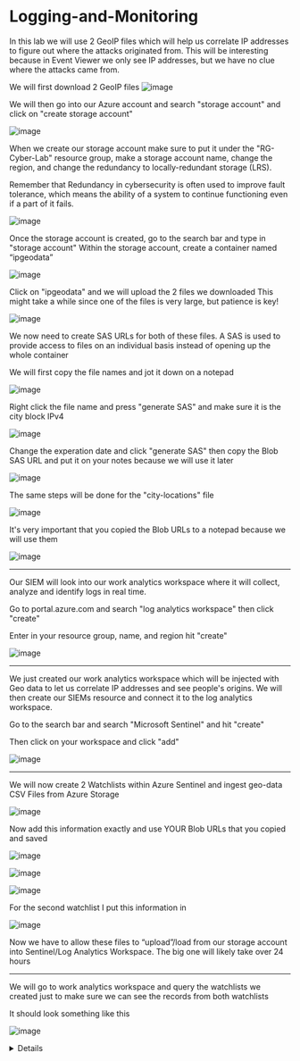 # Logging-and-Monitoring

In this lab we will use 2 GeoIP files which will help us correlate IP addresses to figure out where the attacks originated from. 
This will be interesting because in Event Viewer we only see IP addresses, but we have no clue where the attacks came from. 


We will first download 2 GeoIP files 
![image](https://user-images.githubusercontent.com/112146207/231026643-50acaa3b-3f83-4467-b6ee-49cf28ee2225.png)

We will then go into our Azure account and search "storage account" and click on "create storage account"

![image](https://user-images.githubusercontent.com/112146207/231028070-1e083867-7a13-4d6f-b4d7-a68c387c0ee5.png)

When we create our storage account make sure to put it under the "RG-Cyber-Lab" resource group, make a storage account name, change the region, and change the redundancy to locally-redundant storage (LRS).

Remember that Redundancy in cybersecurity is often used to improve fault tolerance, which means the ability of a system to continue functioning even if a part of it fails.

![image](https://user-images.githubusercontent.com/112146207/231028783-ea7691e8-3f53-4533-852d-4e86d36b566c.png)


Once the storage account is created, go to the search bar and type in "storage account" 
Within the storage account, create a container named “ipgeodata”

![image](https://user-images.githubusercontent.com/112146207/231030560-acfa43e5-4d3e-4319-becb-5e9bf0dd42df.png)

Click on "ipgeodata" and we will upload the 2 files we downloaded
This might take a while since one of the files is very large, but patience is key! 

![image](https://user-images.githubusercontent.com/112146207/231031297-24b3618d-59af-49ae-b564-7397895b5cb9.png)

We now need to create SAS URLs for both of these files.
A SAS is used to provide access to files on an individual basis instead of opening up the whole container

We will first copy the file names and jot it down on a notepad 

![image](https://user-images.githubusercontent.com/112146207/231032762-02446bd7-f2ae-4378-acea-31c8029c4083.png)

Right click the file name and press "generate SAS" and make sure it is the city block IPv4 

![image](https://user-images.githubusercontent.com/112146207/231033022-3a06ba97-7561-408a-9fb0-cd340e02744d.png)

Change the experation date and click "generate SAS" then copy the Blob SAS URL and put it on your notes because we will use it later

![image](https://user-images.githubusercontent.com/112146207/231033594-d39d112c-3a55-4bc2-9a05-e3336d00f910.png)

The same steps will be done for the "city-locations" file

![image](https://user-images.githubusercontent.com/112146207/231034805-cc50ffd3-0c0b-4862-959b-ec9c1275a094.png)

It's very important that you copied the Blob URLs to a notepad because we will use them

![image](https://user-images.githubusercontent.com/112146207/231035113-37153ffd-7b20-4039-89e0-32fa03063cd6.png)

---

Our SIEM will look into our work analytics workspace where it will collect, analyze and identify logs in real time. 

Go to portal.azure.com and search "log analytics workspace" then click "create"

Enter in your resource group, name, and region
hit "create"

![image](https://user-images.githubusercontent.com/112146207/231041157-07ff8690-0e94-4d1a-8855-b0a13f2ae6ca.png)

---

We just created our work analytics workspace which will be injected with Geo data to let us correlate IP addresses and see people's origins. We will then create our SIEMs resource and connect it to the log analytics workspace. 

Go to the search bar and search "Microsoft Sentinel" and hit "create" 

Then click on your workspace and click "add" 

![image](https://user-images.githubusercontent.com/112146207/231042846-4b76998a-cc03-4c4c-9568-174d36763b7b.png)

---
We will now create 2 Watchlists within Azure Sentinel and ingest geo-data CSV Files from Azure Storage

![image](https://user-images.githubusercontent.com/112146207/231043926-67b9a1bc-b5cf-4b74-81bc-2370a8901560.png)

Now add this information exactly and use YOUR Blob URLs that you copied and saved 

![image](https://user-images.githubusercontent.com/112146207/231044304-b37eee42-396e-4d38-a3b7-24f2d6062360.png)

![image](https://user-images.githubusercontent.com/112146207/231045193-e4b86e10-1d9f-43a7-98da-d447ddcb1955.png)

![image](https://user-images.githubusercontent.com/112146207/231052913-3c103c38-3ee6-4f4c-9efa-8d3832d7252a.png)

For the second watchlist I put this information in

![image](https://user-images.githubusercontent.com/112146207/231053907-bdec4f66-2204-4310-8cd4-0ead229d4c39.png)

Now we have to allow these files to “upload”/load from our storage account into Sentinel/Log Analytics Workspace. The big one will likely take over 24 hours

---
We will go to work analytics workspace and query the watchlists we created just to make sure we can see the records from both watchlists 

It should look something like this

![image](https://user-images.githubusercontent.com/112146207/231058252-685c7062-26c7-427d-970d-34c9fe2d851a.png)

<details close>

---
In this section we will create a Linux VM, and we're going to configure the Windows security event logs from our Windows machine, and the syslog logs from our Linux machine to send to our log analytics workspace. In additional to the VM, we will also configure logging for the NSG (AKA the mini firewalls) and we're going to send flow logs into the log analytics workspace. 

  
To create another Virtual Machine in Azure, use the same Region, Resource Group, and VNet as the previous VM, and name it "linux-vm". 
Avoid choosing B1s for the VM size as it may stop creating logs during a DDoS attack. 
Use a username and password for authentication instead of SSH keys to restrict access. 
Lastly, open up the NSG to all traffic to allow for inbound and outbound traffic control.
  
![image](https://user-images.githubusercontent.com/112146207/231915269-71d8b02a-9a26-4606-80a6-15b9e2dbfb3e.png)
![image](https://user-images.githubusercontent.com/112146207/231915347-62f9b7dc-8417-407e-8c89-868c9030add0.png)


---
 
To enhance the security of your Azure environment, there are three steps that we will take. 
First, enable Microsoft Defender for Cloud for your Log Analytics Workspace. 
 
![image](https://user-images.githubusercontent.com/112146207/231920040-942a930e-8b64-4e57-a570-1c061285996c.png)
   
![image](https://user-images.githubusercontent.com/112146207/231926363-08254f1f-16cb-4063-b121-98b233bd2e3c.png)
 
Make sure everything is checked off and that you have your resource group, subscription, and your log analytics workspace info.
![image](https://user-images.githubusercontent.com/112146207/231927395-28eb3a69-932b-4460-8cad-6641401e2528.png)

We're going to go ahead and enable security policy since we will use it later on

Make sure to click on "security policy" and then click "Add more standards"

![image](https://user-images.githubusercontent.com/112146207/232256225-219fdb5c-777a-452f-bdc3-7b4b71149ba1.png)

We're going to add NIST 800-53: Security and privacy controls and Azure CIS 1.4.0 (latest version)

  ---

We will now enable Defender Plans for both VMs and SQL Instances on VMs to detect and respond to potential security threats
  
Now go back to Microsoft Defender for Cloud and click on "environment settings" and we're going to do the same thing for our work analytics workspace
  
![image](https://user-images.githubusercontent.com/112146207/232257863-6e58db5c-69af-45f5-83cb-f5344f04ce41.png)

![image](https://user-images.githubusercontent.com/112146207/232257971-c3b108d8-5904-4084-ad61-7a53d68eda18.png)

This is from the Windows event log, so we are configuring this to send security events to our log analytics workspace

![image](https://user-images.githubusercontent.com/112146207/232257982-e4af1d6f-14eb-4a93-9ea6-f49c6a99f7aa.png)
  
---
 
Now we will configure logging and log forwarding for our NSG (mini firewall) 
  
We will start by going to our Azure home page, click "windows VM", then go to networking,
click on "windows-vm-nsg" 
  
![image](https://user-images.githubusercontent.com/112146207/232265995-760bf78d-f492-4d34-baaf-4651c0dc47c7.png)

We will now create some NSG flow logs 
  
![image](https://user-images.githubusercontent.com/112146207/232343530-137bf329-4e04-4045-b763-f99d2fb0246a.png)

We will do the same thing for our Linux VM 
  
![image](https://user-images.githubusercontent.com/112146207/232343651-7cad24f6-e116-4672-ae02-af80285dd4ec.png)

---
  
In this section, we will enable diagnostic settings for both NSGs 
  
Search "VM", click "Windows-VM" and go to networking and click on your network security group 
Click on "diagnostic settings" and "add diagnostic setting" 
Put in your information and click "save" 

![image](https://user-images.githubusercontent.com/112146207/232344379-94128f13-b60a-4ea2-9ddd-75138f189657.png)

Do the same process for the Linux-VM

---
  
We will now add data connectors to our VM's and create some data collection rules 
  
First go to Sentinel and click on "data connectors" and search "windows" 
You should be able to see a "windows security events via AMA"
Then click "open connector page" 

![image](https://user-images.githubusercontent.com/112146207/232345194-b5cccdab-a8b2-482b-9f6b-ab2cfa2c7762.png)

click "create data collection rule" 
This allows events/logs to be brought into log analytics workspace from our VMs

Fill in the information 

![image](https://user-images.githubusercontent.com/112146207/232345533-3e5fe29a-37f0-42c9-ac76-0c3d84546730.png)

Go to resources and click "add resources" 
  
![image](https://user-images.githubusercontent.com/112146207/232345592-00326467-8e19-4e76-a2ba-132f0819b762.png)

And at the end it should look like this 

![image](https://user-images.githubusercontent.com/112146207/232345624-34d89b98-2405-4606-ad08-50b6a0ff32d1.png)

---

We will now do this for our Linux VM
  
Search "log analytics workspace" and click on "agents" 
Click on "linux servers" and click "Data collection rules" 
  
![image](https://user-images.githubusercontent.com/112146207/232345917-8ff52ffd-9f89-4769-8fcb-c25e2acb3b30.png)

Click "create" 
  
![image](https://user-images.githubusercontent.com/112146207/232345993-dff68917-0376-4073-b1ef-eb6c80c3eac6.png)

Now go to resources and click on the linux-VM

![image](https://user-images.githubusercontent.com/112146207/232346046-56e725ef-55e0-45e5-8dc1-fb7ff2e326be.png)

We will now add a data source for our Linux VM
  
The data source type is "linux Syslog" and leave LOG_AUTH set to LOG_DEBUG
The rest of the logs should be "none"
  
![image](https://user-images.githubusercontent.com/112146207/232346488-8bd5f1a3-5b25-4bbd-b8cb-48dcc902debb.png)

The final result should look something like this 
  
![image](https://user-images.githubusercontent.com/112146207/232348779-32801522-00c0-4f07-a9b8-1d50ea834278.png)
 
We will go back to our log analytics workspace and create another windows to make sure it's collecting application logs 
  
![image](https://user-images.githubusercontent.com/112146207/232349001-7d3135e3-2d2d-42ed-a3b9-2c7cc9b65f60.png)

The final result should look like this

![image](https://user-images.githubusercontent.com/112146207/232349296-8e3bd95d-0dc4-4d8a-b597-3bb9363dc859.png)

---
  
Finally we will keep checking/ refreshing the log analytics agents tab and ensure the VM's show up there 
  
Go to "log analytics workspace" and then "agents" and make sure that your windows and linux VM's are showing up 
  
![image](https://user-images.githubusercontent.com/112146207/232349589-a0925f87-7c29-4b37-aa07-d1289f503c3e.png)

![image](https://user-images.githubusercontent.com/112146207/232349604-fbb882c4-332c-44d1-a4f2-ed38879289e5.png)

---

Type in "syslog" and click "run" and you should be able to see your logs coming in 
  
![image](https://user-images.githubusercontent.com/112146207/232672859-5c5ad373-9d24-42e6-a114-ee59c9e99ac6.png)

---
  
 We are now exploring KQL which is very similar to SQL 
 KQL helps us filter through logs to show us exactly what we want to find 
  
 
![image](https://user-images.githubusercontent.com/112146207/232673231-f23821d7-0627-43ed-80b9-5d0c7980ddc4.png)

---

We will login into our attack VM and fail a couple of logins against the linux and windows computer and observe them in the log analytics 
  
Get the public IP address of your windows VM
Go to SSMS 
Fail to login 3 times 

![image](https://user-images.githubusercontent.com/112146207/232674032-a4f854b3-7946-4d24-9b34-e2b16b10a153.png)

---
  
Now fail to login an RDP 
  
![image](https://user-images.githubusercontent.com/112146207/232674353-95d1b883-5f04-42f4-a907-16f79cdbf617.png)
 
---
 
  We will now fail login 3 times for our Linux machine and 1 successful connection 

![image](https://user-images.githubusercontent.com/112146207/232672245-53df1c87-5d0b-4a2c-9917-00bd40a845ee.png)

---
  
We can now go to "log Analytics" 
The KQL query will look at the SSMS Authentication logs on the Windows computer
We can see that the IP address is that of the attack VM
  
![image](https://user-images.githubusercontent.com/112146207/232676039-4441b94f-6f57-4e85-9d65-ae3c1c8bb345.png)


---
  
We will check our Linux failed authentication attempts 
  
We can see the times I tried to login using an incorrect user and password 
  
![image](https://user-images.githubusercontent.com/112146207/232676715-cb74bdf0-52a7-46d6-af05-ed6267308bfd.png)

![image](https://user-images.githubusercontent.com/112146207/232676902-4c080307-0cbf-49ee-b609-7bd7309dc3e1.png)

---
  
We will now check the failed RDP failures 
  
![image](https://user-images.githubusercontent.com/112146207/232677531-d8b20f1d-f561-4105-9585-70e24baae515.png)


<details close>

In this section we will bring tenant level logs from Azure Active Directory 
 
The most important part of this lab is to get the "Azure Active Directory Premium P2"
Go to Active Directory> Licenses > All products
Then click "add" and you should be able to see the free trial to Premium P2

  ----

After that is all set and done 
Search "Azure AD" go to "Security" then click "Identity Protection" and find "User Risk Policy"
Make sure that you have user risk policy on 
Sign-in risk policy should also be on 
  
![image](https://user-images.githubusercontent.com/112146207/232914636-98383955-f4f8-412b-a5e4-f6a941508934.png)

---
  
Go to Azure AD and search for "diagnostic settings"
We will configure which logs we want collected 
 
![image](https://user-images.githubusercontent.com/112146207/232916264-d04e3c5f-4979-4282-855a-31a275df883e.png)

---
  
In Azure AD look for "users" and create a new user 

![image](https://user-images.githubusercontent.com/112146207/232917967-8c2786ca-1d8c-4afb-a201-a16d9cd01ad1.png)

Next, we will assign our dummy_user the role of Global Administrator 
  
![image](https://user-images.githubusercontent.com/112146207/232919275-093723f3-579e-4587-a580-0954f07d08a2.png)

---
  
Now we have to delete our dummy_user
  
![image](https://user-images.githubusercontent.com/112146207/232920249-a0fa6588-8650-48fd-b009-6a6f39b30a0f.png)

---
  
We will now simuluate a brute force attack against AAD
Then we will observe those logs in work analytics workspace 
  
  
First get your vs code 
  
![image](https://user-images.githubusercontent.com/112146207/233215613-0b2e01f1-1f40-4a80-8aff-4a872309ae60.png)

Run the "AAD-Brute-Force-Success-Simulator.ps1" from within your attack-VM
  
![image](https://user-images.githubusercontent.com/112146207/233221860-106b7e3f-b176-4f47-bf82-b2a0d54202df.png)

 ---
  
 We now go back to our log analytics workspace 
Click on "logs" 
We are using KQL to query logs we want to see
  
![image](https://user-images.githubusercontent.com/112146207/233224548-ad887a59-bd80-48a3-b4a3-2f0196f4b52e.png)

<details close>

In this lab we will bring in subscription level logging (activity log)
  
First we will export Azure Activity Logs to log analytics workspace 
  
Go to "azure monitor" click "activity log" and find "export activity logs" 
From there click "add diagnostic setting" 
  
![image](https://user-images.githubusercontent.com/112146207/233226463-261d0029-d59e-4f6e-b392-3c1e63b47e68.png)

We will now create a new resource group named "Scratch-Resource Group" and "critical infrastructure wastewater" 

![image](https://user-images.githubusercontent.com/112146207/233227240-5c494dbb-0dec-4649-9aaf-d55845edeb6f.png)

We will now delete the resource groups we just created 
The reason for this is because we want to generate logs and observe them 
  
---
  
We will produce test lab queries 
This is to better understand KQL and how to use it to filter through log activity
  
![image](https://user-images.githubusercontent.com/112146207/233230084-af667fea-5b7e-4fb4-81f2-a1d43227e4e4.png)
  
<details close>
  
In this lab we will collect logs for our blob storage and our key vault

We will Configure logging for our storage account by enabling diagnostic settings for blob storage




  



